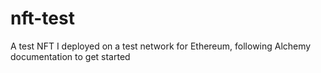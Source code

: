 # nft-test
A test NFT I deployed on a test network for Ethereum, following Alchemy documentation to get started
